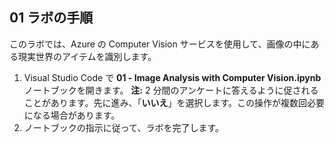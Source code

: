 ﻿---
lab:
    title: 'Computer Vision を使用した画像分析'
---

## 01 ラボの手順
このラボでは、Azure の Computer Vision サービスを使用して、画像の中にある現実世界のアイテムを識別します。

1.  Visual Studio Code で **01 - Image Analysis with Computer Vision.ipynb** ノートブックを開きます。 
    **注:** 2 分間のアンケートに答えるように促されることがあります。先に進み、「**いいえ**」を選択します。この操作が複数回必要になる場合があります。 
2.  ノートブックの指示に従って、ラボを完了します。
